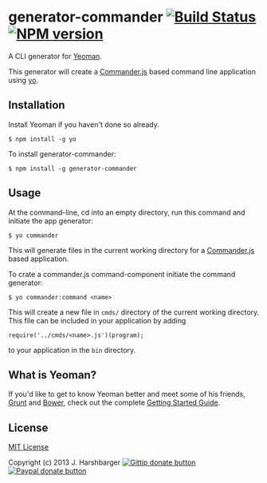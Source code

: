 # generator-commander [![Build Status](https://secure.travis-ci.org/Hypercubed/generator-commander.png?branch=master)](https://travis-ci.org/Hypercubed/generator-commander) [![NPM version](https://badge.fury.io/js/generator-commander.png)](http://badge.fury.io/js/generator-commander)

A CLI generator for [Yeoman](http://yeoman.io).

This generator will create a [Commander.js](https://github.com/visionmedia/commander.js) based command line application using [yo](https://github.com/yeoman/yo).

## Installation

Install Yeoman if you haven't done so already.

    $ npm install -g yo

To install generator-commander:

    $ npm install -g generator-commander

## Usage

At the command-line, cd into an empty directory, run this command and initiate the app generator:

    $ yo commander

This will generate files in the current working directory for a [Commander.js](https://github.com/visionmedia/commander.js) based application.

To crate a commander.js command-component initiate the command generator:

    $ yo commander:command <name>

This will create a new file in `cmds/` directory of the current working directory.  This file can be included in your application by adding

    require('../cmds/<name>.js')(program);

to your application in the `bin` directory.

## What is Yeoman?

If you'd like to get to know Yeoman better and meet some of his friends, [Grunt](http://gruntjs.com) and [Bower](http://bower.io), check out the complete [Getting Started Guide](https://github.com/yeoman/yeoman/wiki/Getting-Started).


## License

[MIT License](http://en.wikipedia.org/wiki/MIT_License)

Copyright (c) 2013 J. Harshbarger
[![Gittip donate button](http://badgr.co/gittip/hypercubed.png)](https://www.gittip.com/hypercubed/ "Donate weekly to this project using Gittip")
[![Paypal donate button](http://badgr.co/paypal/donate.png?bg=%23feb13d)](https://www.paypal.com/cgi-bin/webscr?cmd=_s-xclick&hosted_button_id=X7KYR6T9U2NHC "One time donation to this project using Paypal")